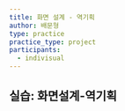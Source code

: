 ```yaml
---
title: 화면 설계 - 역기획
author: 배문형
type: practice
practice_type: project
participants:
  - indivisual
---
```


## 실습: 화면설계-역기획

